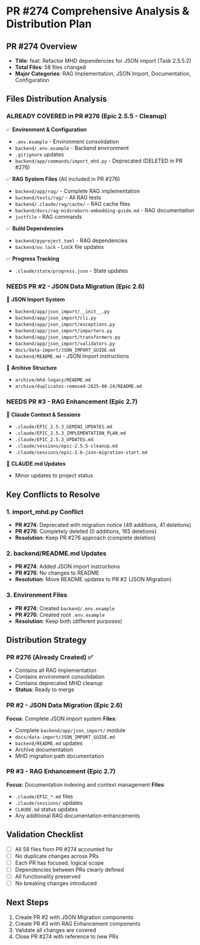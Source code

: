 # PR #274 Comprehensive Analysis & Distribution Plan

## PR #274 Overview
- **Title**: feat: Refactor MHD dependencies for JSON import (Task 2.5.5.2)
- **Total Files**: 58 files changed
- **Major Categories**: RAG Implementation, JSON Import, Documentation, Configuration

## Files Distribution Analysis

### ALREADY COVERED in PR #276 (Epic 2.5.5 - Cleanup)
✅ **Environment & Configuration**
- `.env.example` - Environment consolidation
- `backend/.env.example` - Backend environment
- `.gitignore` updates
- `backend/app/commands/import_mhd.py` - Deprecated (DELETED in PR #276)

✅ **RAG System Files** (All included in PR #276)
- `backend/app/rag/` - Complete RAG implementation
- `backend/tests/rag/` - All RAG tests
- `backend/.claude/rag/cache/` - RAG cache files
- `backend/docs/rag-midsreborn-embedding-guide.md` - RAG documentation
- `justfile` - RAG commands

✅ **Build Dependencies**
- `backend/pyproject.toml` - RAG dependencies
- `backend/uv.lock` - Lock file updates

✅ **Progress Tracking**
- `.claude/state/progress.json` - State updates

### NEEDS PR #2 - JSON Data Migration (Epic 2.6)
🔄 **JSON Import System**
- `backend/app/json_import/__init__.py`
- `backend/app/json_import/cli.py`
- `backend/app/json_import/exceptions.py`
- `backend/app/json_import/importers.py`
- `backend/app/json_import/transformers.py`
- `backend/app/json_import/validators.py`
- `docs/data-import/JSON_IMPORT_GUIDE.md`
- `backend/README.md` - JSON import instructions

🔄 **Archive Structure**
- `archive/mhd-legacy/README.md`
- `archive/duplicates-removed-2025-08-24/README.md`

### NEEDS PR #3 - RAG Enhancement (Epic 2.7)
🔄 **Claude Context & Sessions**
- `.claude/EPIC_2.5.3_GEMINI_UPDATES.md`
- `.claude/EPIC_2.5.3_IMPLEMENTATION_PLAN.md`
- `.claude/EPIC_2.5.3_UPDATES.md`
- `.claude/sessions/epic-2.5.5-cleanup.md`
- `.claude/sessions/epic-2.6-json-migration-start.md`

🔄 **CLAUDE.md Updates**
- Minor updates to project status

## Key Conflicts to Resolve

### 1. import_mhd.py Conflict
- **PR #274**: Deprecated with migration notice (49 additions, 41 deletions)
- **PR #276**: Completely deleted (0 additions, 165 deletions)
- **Resolution**: Keep PR #276 approach (complete deletion)

### 2. backend/README.md Updates
- **PR #274**: Added JSON import instructions
- **PR #276**: No changes to README
- **Resolution**: Move README updates to PR #2 (JSON Migration)

### 3. Environment Files
- **PR #274**: Created `backend/.env.example`
- **PR #276**: Created root `.env.example`
- **Resolution**: Keep both (different purposes)

## Distribution Strategy

### PR #276 (Already Created) ✅
- Contains all RAG implementation
- Contains environment consolidation
- Contains deprecated MHD cleanup
- **Status**: Ready to merge

### PR #2 - JSON Data Migration (Epic 2.6)
**Focus**: Complete JSON import system
**Files**:
- Complete `backend/app/json_import/` module
- `docs/data-import/JSON_IMPORT_GUIDE.md`
- `backend/README.md` updates
- Archive documentation
- MHD migration path documentation

### PR #3 - RAG Enhancement (Epic 2.7)  
**Focus**: Documentation indexing and context management
**Files**:
- `.claude/EPIC_*.md` files
- `.claude/sessions/` updates
- `CLAUDE.md` status updates
- Any additional RAG documentation enhancements

## Validation Checklist

- [ ] All 58 files from PR #274 accounted for
- [ ] No duplicate changes across PRs
- [ ] Each PR has focused, logical scope
- [ ] Dependencies between PRs clearly defined
- [ ] All functionality preserved
- [ ] No breaking changes introduced

## Next Steps

1. Create PR #2 with JSON Migration components
2. Create PR #3 with RAG Enhancement components  
3. Validate all changes are covered
4. Close PR #274 with reference to new PRs